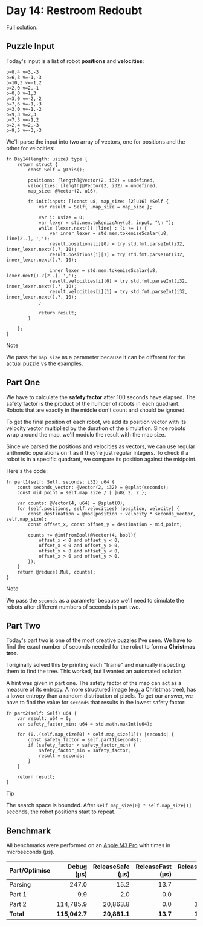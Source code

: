 # Day 14: Restroom Redoubt

[Full solution](../src/days/day14.zig).

## Puzzle Input

Today's input is a list of robot **positions** and **velocities**:

```plaintext
p=0,4 v=3,-3
p=6,3 v=-1,-3
p=10,3 v=-1,2
p=2,0 v=2,-1
p=0,0 v=1,3
p=3,0 v=-2,-2
p=7,6 v=-1,-3
p=3,0 v=-1,-2
p=9,3 v=2,3
p=7,3 v=-1,2
p=2,4 v=2,-3
p=9,5 v=-3,-3
```

We'll parse the input into two array of vectors, one for positions and the other for velocities:

```zig
fn Day14(length: usize) type {
    return struct {
        const Self = @This();

        positions: [length]@Vector(2, i32) = undefined,
        velocities: [length]@Vector(2, i32) = undefined,
        map_size: @Vector(2, u16),

        fn init(input: []const u8, map_size: [2]u16) !Self {
            var result = Self{ .map_size = map_size };

            var i: usize = 0;
            var lexer = std.mem.tokenizeAny(u8, input, "\n ");
            while (lexer.next()) |line| : (i += 1) {
                var inner_lexer = std.mem.tokenizeScalar(u8, line[2..], ',');
                result.positions[i][0] = try std.fmt.parseInt(i32, inner_lexer.next().?, 10);
                result.positions[i][1] = try std.fmt.parseInt(i32, inner_lexer.next().?, 10);

                inner_lexer = std.mem.tokenizeScalar(u8, lexer.next().?[2..], ',');
                result.velocities[i][0] = try std.fmt.parseInt(i32, inner_lexer.next().?, 10);
                result.velocities[i][1] = try std.fmt.parseInt(i32, inner_lexer.next().?, 10);
            }

            return result;
        }

    };
}
```

> [!NOTE]
> We pass the `map_size` as a parameter because it can be different for the actual puzzle vs the examples.

## Part One

We have to calculate the **safety factor** after 100 seconds have elapsed. The safety factor is the product of the number of robots in each quadrant. Robots that are exactly in the middle don't count and should be ignored.

To get the final position of each robot, we add its position vector with its velocity vector multiplied by the duration of the simulation. Since robots wrap around the map, we'll modulo the result with the map size.

Since we parsed the positions and velocities as vectors, we can use regular arithmetic operations on it as if they're just regular integers. To check if a robot is in a specific quadrant, we compare its position against the midpoint.

Here's the code:

```zig
fn part1(self: Self, seconds: i32) u64 {
    const seconds_vector: @Vector(2, i32) = @splat(seconds);
    const mid_point = self.map_size / [_]u8{ 2, 2 };

    var counts: @Vector(4, u64) = @splat(0);
    for (self.positions, self.velocities) |position, velocity| {
        const destination = @mod(position + velocity * seconds_vector, self.map_size);
        const offset_x, const offset_y = destination - mid_point;

        counts += @intFromBool(@Vector(4, bool){
            offset_x < 0 and offset_y < 0,
            offset_x < 0 and offset_y > 0,
            offset_x > 0 and offset_y < 0,
            offset_x > 0 and offset_y > 0,
        });
    }
    return @reduce(.Mul, counts);
}
```

> [!NOTE]
> We pass the `seconds` as a parameter because we'll need to simulate the robots after different numbers of seconds in part two.

## Part Two

Today's part two is one of the most creative puzzles I've seen. We have to find the exact number of seconds needed for the robot to form a **Christmas tree**.

I originally solved this by printing each "frame" and manually inspecting them to find the tree. This worked, but I wanted an automated solution.

A hint was given in part one. The safety factor of the map can act as a measure of its entropy. A more structured image (e.g. a Christmas tree), has a lower entropy than a random distribution of pixels. To get our answer, we have to find the value for `seconds` that results in the lowest safety factor:

```zig
fn part2(self: Self) u64 {
    var result: u64 = 0;
    var safety_factor_min: u64 = std.math.maxInt(u64);

    for (0..(self.map_size[0] * self.map_size[1])) |seconds| {
        const safety_factor = self.part1(seconds);
        if (safety_factor < safety_factor_min) {
            safety_factor_min = safety_factor;
            result = seconds;
        }
    }

    return result;
}
```

> [!TIP]
> The search space is bounded. After `self.map_size[0] * self.map_size[1]` seconds, the robot positions start to repeat.

## Benchmark

All benchmarks were performed on an [Apple M3 Pro](https://en.wikipedia.org/wiki/Apple_M3) with times in microseconds (µs).

| Part/Optimise | Debug (µs)    | ReleaseSafe (µs) | ReleaseFast (µs) | ReleaseSmall (µs) |
|-------------- | ------------: | ---------------: | ---------------: | ----------------: |
| Parsing       | 247.0         | 15.2             | 13.7             | 39.1              |
| Part 1        | 9.9           | 2.0              | 0.0              | 0.1               |
| Part 2        | 114,785.9     | 20,863.8         | 0.0              | 1,358.3           |
| **Total**     | **115,042.7** | **20,881.1**     | **13.7**         | **1,397.5**       |
